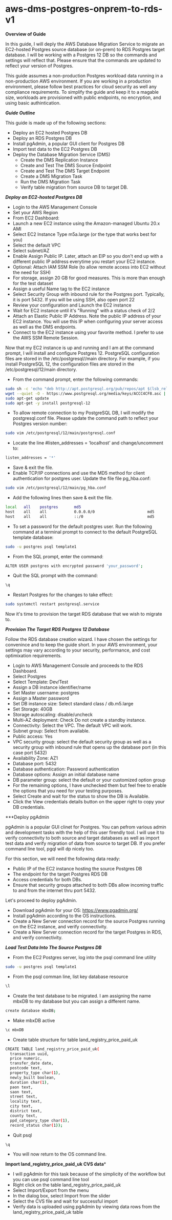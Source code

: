 # aws-dms-postgres-onprem-to-rds-v1

**Overview of Guide**

In this guide, I will deply the AWS Database Migration Service to migrate an EC2-hosted Postgres source database (or on-prem) to RDS Postgres target database. I will be working with a Postgres 12 DB so the commands and settings will reflect that. Please ensure that the commands are updated to reflect your version of Postgres. 


This guide assumes a non-production Postgres workload data running in a non-production AWS environment. If you are working in a production environment, please follow best practices for cloud security as well any compliance requirements. To simplify the guide and keep it to a magable size, workloads are provisioned with public endpoints,  no encryption, and using basic authintication. 


***Guide Outline***

This guide is made up of the following sections:

* Deploy an EC2 hosted Postgres DB
* Deploy an RDS Postgres DB
* Install pgAdmin, a popular GUI client for Postgres DB
* Import test data to the EC2 Postgres DB
* Deploy the Database Migration Service (DMS)
  * Create the DMS Replication Instance
  * Create and Test The DMS Source Endpoint
  * Create and Test The DMS Target Endpoint
  * Create a DMS Migration Task
  * Run the DMS Migration Task
  * Verify table migration from source DB to target DB. 
  

***Deploy an EC2-hosted Postgres DB***

* Login to the AWS Management Console 
* Set your AWS Region
* From EC2 Dashboard: 
* Launch a new EC2 instance using the Amazon-managed Ubuntu 20.x AMI
* Select EC2 Instance Type m5a.large (or the type that works best for you)
* Select the default VPC
* Select subnet/AZ
* Enable Assign Public IP. Later, attach an EIP so you don't end up with a different public IP address everytime you restart your EC2 instance. 
* Optional: Attach IAM SSM Role (to allow remote access into EC2 without the need for SSH)
* For storage, assign 20 GB for good measures. This is more than enough for the test dataset
* Assign a useful Name tag to the EC2 instance
* Select Security Group with inbound rule for the Postgres port. Typically, it is port 5432. If you will be using SSH, also open port 22 
* Review your configuration and Launch the EC2 instance
* Wait for EC2 instance until it's "Running" with a status check of 2/2
* Attach an Elastic Public IP Address. Note the public IP address of your EC2 instance. You will use this IP when configuring your server access as well as the DMS endpoints. 
* Connect to the EC2 instance using your favorite method. I prefer to use the AWS SSM Remote Session. 

Now that my EC2 instance is up and running and I am at the command prompt, I will install and configure Postgres 12. PostgreSQL configuration files are stored in the /etc/postgresql/<version>/main directory. For example, if you install PostgreSQL 12, the configuration files are stored in the /etc/postgresql/12/main directory.

* From the command prompt, enter the following commands:
```bash
sudo sh -c 'echo "deb http://apt.postgresql.org/pub/repos/apt $(lsb_release -cs)-pgdg main" > /etc/apt/sources.list.d/pgdg.list'
wget --quiet -O - https://www.postgresql.org/media/keys/ACCC4CF8.asc | sudo apt-key add -
sudo apt-get update
sudo apt-get -y install postgresql-12
```
* To allow remote connection to my PostgreSQL DB, I will modify the postgresql.conf file. Please update the command path to reflect your Postgres version number:
```bash
sudo vim /etc/postgresql/12/main/postgresql.conf
```

* Locate the line #listen_addresses = ‘localhost’ and change/uncomment to:
```bash
listen_addresses = '*'
```
* Save & exit the file. 
* Enable TCP/IP connections and use the MD5 method for client authentication for postgres user. Update the file file pg_hba.conf:

```bash
sudo vim /etc/postgresql/12/main/pg_hba.conf
```
* Add the following lines then save & exit the file. 
```bash
local   all    postgres       md5
host    all    all            0.0.0.0/0                       md5
host    all    all            ::/0                            md5
```
* To set a password for the default postgres user. Run the following command at a terminal prompt to connect to the default PostgreSQL template database:
```bash
sudo -u postgres psql template1
```
* From the SQL prompt, enter the command:
```bash
ALTER USER postgres with encrypted password 'your_password';
```
* Quit the SQL prompt with the command: 
```bash
\q
```
* Restart Postgres for the changes to take effect:
```bash
sudo systemctl restart postgresql.service
```
Now it's time to provision the target RDS database that we wish to migrate to. 

***Provision The Target RDS Postgres 12 Database***

Follow the RDS database creation wizard. I have chosen the settings for convenince and to keep the guide short. In your AWS environment, your settings may vary according to your security, performance, and cost optimixation requirements.  

* Login to AWS Management Console and proceeds to the RDS Dashboard.
* Select Postgres
* Select Template: Dev/Test
* Assign a DB instance identifier/name
* Set Master username: postgres
* Assign a Master password
* Set DB instance size: Select standard class / db.m5.large
* Set Storage: 40GB
* Storage autoscaling: disable/uncheck
* Multi-AZ deployment: Check Do not create a standby instance. 
* Connectivity: Select the VPC. The default VPC will work. 
* Subnet group: Select from available. 
* Public access: Yes
* VPC security group: select the default security group as well as a security group with inbound rule that opens up the database port (in this case port 5432)
* Availability Zone: AZ1
* Database port: 5432
* Database authentication: Password authentication
* Database options: Assign an initial database name
* DB parameter group: select the default or your customized option group
* For the remaining options, I have unchecked them but feel free to enable the options that you need for your testing purposes. 
* Select Create and wait for the status to show the DB is Available.
* Click the View credentials details button on the upper right to copy your DB credentials.   

***Deploy pgAdmin

pgAdmin is a popular GUI clinet for Postgres. You can pefrom various admin and development tasks with the help of this user firendly tool. I will use it to verify connectivity to both source and target databases as well as import test data and verify migration of data from source to target DB. If you prefer command line tool, pgql will dp nicely too. 

For this section, we will need the following data ready:

* Public IP of the EC2 instance hosting the source Postgres DB 
* The endpoint for the target Postgres RDS DB
* Access credentials for both DBs. 
* Ensure that security groups attached to both DBs allow incoming traffic to and from the internet thru port 5432.

Let's proceed to deploy pgAdmin. 

* Download pgAdmin for your OS: https://www.pgadmin.org/
* Install pgAdmin according to the OS instructions.
* Create a New Server connection record for the source Postgres running on the EC2 instance, and verify connectivity.
* Create a New Server connection record for the target Postgres in RDS, and verify connectivity.


***Load Test Data Into The Source Postgres DB***

* From the EC2 Postgres server, log into the psql command line utility
```bash
sudo -u postgres psql template1
```
* From the psql comman line, list key database resource
```bash
\l
```
* Create the test database to be migrated. I am assigning the name mbxDB to my database but you can assign a different name. 
```bash
create database mbxDB;
```
* Make mbxDB active
```bash
\c mbxDB
```
* Create table structure for table land_registry_price_paid_uk
```bash
CREATE TABLE land_registry_price_paid_uk(
  transaction uuid,
  price numeric,
  transfer_date date,
  postcode text,
  property_type char(1),
  newly_built boolean,
  duration char(1),
  paon text,
  saon text,
  street text,
  locality text,
  city text,
  district text,
  county text,
  ppd_category_type char(1),
  record_status char(1));
```
* Quit psql
```bash
\q
```
* You will now return to the OS command line.

**Import land_registry_price_paid_uk CVS data***

- I will pgAdmin for this task because of the simplicity of the workflow but you can use psql command line tool
- Right click on the table land_registry_price_paid_uk
- Select Import/Export from the menu
- In the dialog box, select Import from the slider
- Select the CVS file and wait for successful import
- Verify data is uploaded using pgAdmin by viewing data rows from the land_registry_price_paid_uk table
